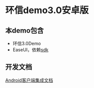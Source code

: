 # 环信demo3.0安卓版

## 本demo包含
* 环信3.0Demo
* EaseUI，依赖[sdk](http://www.easemob.com/downloads)

## 开发文档
[Android客户端集成文档](http://docs.easemob.com/doku.php?id=start:200androidcleintintegration)

